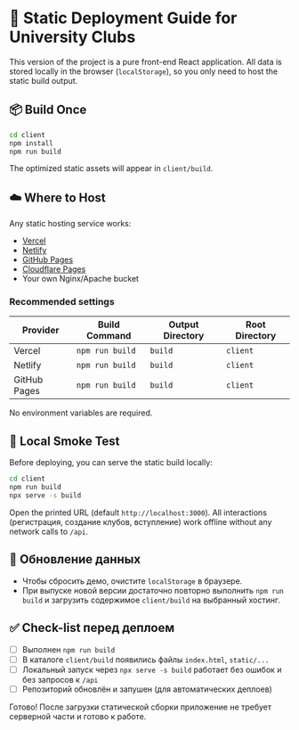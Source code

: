# 🚀 Static Deployment Guide for University Clubs

This version of the project is a pure front-end React application. All data is stored locally in the browser (`localStorage`), so you only need to host the static build output.

## 📦 Build Once

```bash
cd client
npm install
npm run build
```

The optimized static assets will appear in `client/build`.

## ☁️ Where to Host

Any static hosting service works:

- [Vercel](https://vercel.com)
- [Netlify](https://www.netlify.com/)
- [GitHub Pages](https://pages.github.com/)
- [Cloudflare Pages](https://pages.cloudflare.com/)
- Your own Nginx/Apache bucket

### Recommended settings

| Provider | Build Command | Output Directory | Root Directory |
|----------|---------------|------------------|----------------|
| Vercel   | `npm run build` | `build`         | `client`       |
| Netlify  | `npm run build` | `build`         | `client`       |
| GitHub Pages | `npm run build` | `build`   | `client`       |

No environment variables are required.

## 🔧 Local Smoke Test

Before deploying, you can serve the static build locally:

```bash
cd client
npm run build
npx serve -s build
```

Open the printed URL (default `http://localhost:3000`). All interactions (регистрация, создание клубов, вступление) work offline without any network calls to `/api`.

## 🔁 Обновление данных

- Чтобы сбросить демо, очистите `localStorage` в браузере.
- При выпуске новой версии достаточно повторно выполнить `npm run build` и загрузить содержимое `client/build` на выбранный хостинг.

## ✅ Check-list перед деплоем

- [ ] Выполнен `npm run build`
- [ ] В каталоге `client/build` появились файлы `index.html`, `static/...`
- [ ] Локальный запуск через `npx serve -s build` работает без ошибок и без запросов к `/api`
- [ ] Репозиторий обновлён и запушен (для автоматических деплоев)

Готово! После загрузки статической сборки приложение не требует серверной части и готово к работе.

